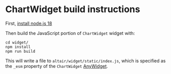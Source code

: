 # ChartWidget build instructions
First, [install node.js 18](https://docs.npmjs.com/downloading-and-installing-node-js-and-npm)

Then build the JavaScript portion of `ChartWidget` widget with:
```
cd widget/
npm install
npm run build
```

This will write a file to `altair/widget/static/index.js`, which is specified as the `_esm` property of the `ChartWidget` [AnyWidget](https://anywidget.dev/).
